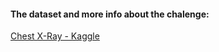 #### The dataset and more info about the chalenge:
[Chest X-Ray - Kaggle](https://www.kaggle.com/paultimothymooney/chest-xray-pneumonia)
